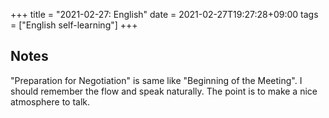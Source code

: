 +++
title =  "2021-02-27: English"
date = 2021-02-27T19:27:28+09:00
tags = ["English self-learning"]
+++

## Notes

"Preparation for Negotiation" is same like "Beginning of the Meeting".
I should remember the flow and speak naturally.
The point is to make a nice atmosphere to talk.
